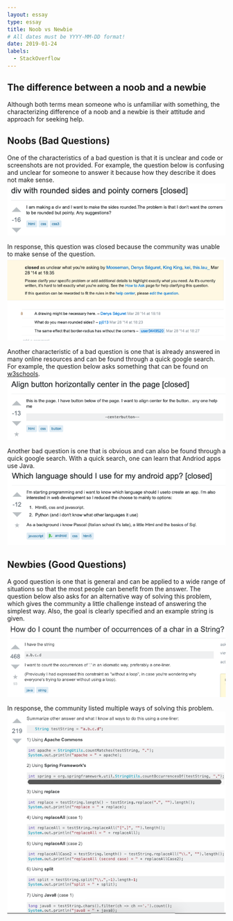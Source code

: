 ```yaml
---
layout: essay
type: essay
title: Noob vs Newbie
# All dates must be YYYY-MM-DD format!
date: 2019-01-24
labels:
  - StackOverflow
---
```


##  The difference between a noob and a newbie
Although both terms mean someone who is unfamiliar with something, the characterizing difference of a noob and a newbie is their attitude and approach for seeking help.

## Noobs (Bad Questions)
One of the characteristics of a bad question is that it is unclear and code or screenshots are not provided.
For example, the question below is confusing and unclear for someone to answer it because how they describe it does not make sense. 
<img class="ui left floated image" src="../images/questions/bq1.png">

In response, this question was closed because the community was unable to make sense of the question.
<img class="ui left floated image" src="../images/questions/bq1a.png">

Another characteristic of a bad question is one that is already answered in many online resources and can be found through a quick google search. For example, the question below asks something that can be found on [w3schools](https://www.w3schools.com/w3css/w3css_display.asp). 
<img class="ui left floated image" src="../images/questions/bq2.png">

Another bad question is one that is obvious and can also be found through a quick google search. With a quick search, one can learn that Andriod apps use Java. 
<img class="ui left floated image" src="../images/questions/bq3.png">

## Newbies (Good Questions)
A good question is one that is general and can be applied to a wide range of situations so that the most people can benefit from the answer. The question below also asks for an alternative way of solving this problem, which gives the community a little challenge instead of answering the simplest way. Also, the goal is clearly specified and an example string is given.
<img class="ui left floated image" src="../images/questions/gq1.png">

In response, the community listed multiple ways of solving this problem.
<img class="ui left floated image" src="../images/questions/gq1a.png">




